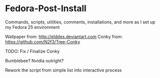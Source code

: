 # Fedora-Post-Install
Commands, scripts, utilities, comments, installations, and more as I set up my Fedora 25 environment

Wallpaper from: http://elddes.deviantart.com
Conky from: https://github.com/N2f3/Tree-Conky

TODO:
Fix / Finalize Conky

Bumblebee? Nvidia outright?

Rework the script from simple list into interactive process
